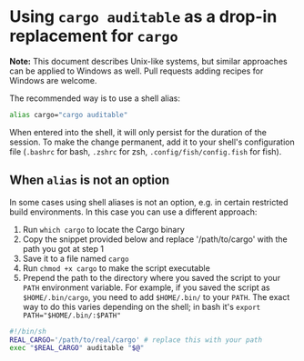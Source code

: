 # Using `cargo auditable` as a drop-in replacement for `cargo`

**Note:** This document describes Unix-like systems, but similar approaches can be applied to Windows as well. Pull requests adding recipes for Windows are welcome.

The recommended way is to use a shell alias:
```bash
alias cargo="cargo auditable"
```
When entered into the shell, it will only persist for the duration of the session. To make the change permanent, add it to your shell's configuration file (`.bashrc` for bash, `.zshrc` for zsh, `.config/fish/config.fish` for fish).

## When `alias` is not an option

In some cases using shell aliases is not an option, e.g. in certain restricted build environments. In this case you can use a different approach:

1. Run `which cargo` to locate the Cargo binary
2. Copy the snippet provided below and replace '/path/to/cargo' with the path you got at step 1
3. Save it to a file named `cargo`
4. Run `chmod +x cargo` to make the script executable
5. Prepend the path to the directory where you saved the script to your `PATH` environment variable. For example, if you saved the script as `$HOME/.bin/cargo`, you need to add `$HOME/.bin/` to your `PATH`. The exact way to do this varies depending on the shell; in bash it's `export PATH="$HOME/.bin/:$PATH"`

```bash
#!/bin/sh
REAL_CARGO='/path/to/real/cargo' # replace this with your path
exec "$REAL_CARGO" auditable "$@"
```

